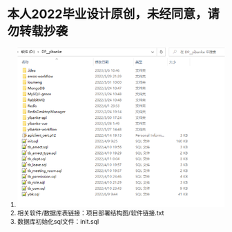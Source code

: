 # 本人2022毕业设计原创，未经同意，请勿转载抄袭
1. ![项目部署结构图](项目部署结构图/项目部署结构图.png)
2. 相关软件/数据库表链接：项目部署结构图/软件链接.txt
3. 数据库初始化sql文件：init.sql

